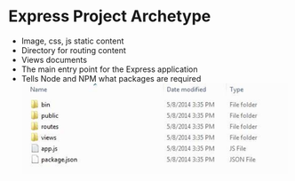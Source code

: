 # Express Project Archetype  
* Image, css, js static content
* Directory for routing content
* Views documents
* The main entry point for the Express application
* Tells Node and NPM what packages are required    
![](https://raw.githubusercontent.com/flybigcat/cs520p/master/slides/archetype.jpg)
